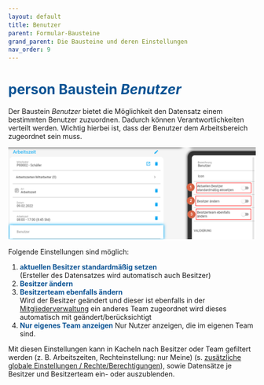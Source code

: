 ```yaml
---
layout: default
title: Benutzer
parent: Formular-Bausteine
grand_parent: Die Bausteine und deren Einstellungen
nav_order: 9
---
```


# <span style="color:#0b5394"><span class="material-icons">person</span> **Baustein *Benutzer***</span>

Der Baustein *Benutzer* bietet die Möglichkeit den Datensatz einem bestimmten Benutzer zuzuordnen. Dadurch können
Verantwortlichkeiten verteilt werden. Wichtig hierbei ist, dass der Benutzer dem Arbeitsbereich zugeordnet sein muss.

![user](\assets\record-spec-settings\2user.png "user")

Folgende Einstellungen sind möglich:

1. <span style="color:#0b5394">**aktuellen Besitzer standardmäßig setzen**</span>  
    (Ersteller des Datensatzes wird automatisch auch Besitzer)
2. <span style="color:#0b5394">**Besitzer ändern**</span>  
3. <span style="color:#0b5394">**Besitzerteam ebenfalls ändern**</span>  
    Wird der Besitzer geändert und dieser ist ebenfalls in der
    [Mitgliederverwaltung](/docs/global-settings-and-functions.html)
    ein anderes Team zugeordnet wird dieses automatisch mit geändert/berücksichtigt
4. <span style="color:#0b5394">**Nur eigenes Team anzeigen**</span>
    Nur Nutzer anzeigen, die im eigenen Team sind.     

Mit diesen Einstellungen kann in Kacheln nach Besitzer oder Team gefiltert werden (z. B. Arbeitszeiten,
Rechteinstellung: nur Meine) (s. [zusätzliche globale Einstellungen / Rechte/Berechtigungen](/docs/global-settings-and-functions.html#rechte--berechtigungen)), sowie Datensätze je Besitzer und Besitzerteam ein- oder auszublenden.